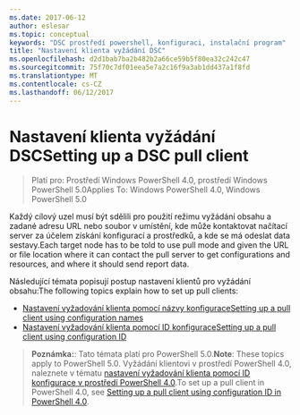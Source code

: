 ```yaml
---
ms.date: 2017-06-12
author: eslesar
ms.topic: conceptual
keywords: "DSC prostředí powershell, konfiguraci, instalační program"
title: "Nastavení klienta vyžádání DSC"
ms.openlocfilehash: d2d1bab7ba2b482b2a66ce59b5f80ea32c242c47
ms.sourcegitcommit: 75f70c7df01eea5e7a2c16f9a3ab1dd437a1f8fd
ms.translationtype: MT
ms.contentlocale: cs-CZ
ms.lasthandoff: 06/12/2017
---
```

# <a name="setting-up-a-dsc-pull-client"></a><span data-ttu-id="f472a-103">Nastavení klienta vyžádání DSC</span><span class="sxs-lookup"><span data-stu-id="f472a-103">Setting up a DSC pull client</span></span>

> <span data-ttu-id="f472a-104">Platí pro: Prostředí Windows PowerShell 4.0, prostředí Windows PowerShell 5.0</span><span class="sxs-lookup"><span data-stu-id="f472a-104">Applies To: Windows PowerShell 4.0, Windows PowerShell 5.0</span></span>

<span data-ttu-id="f472a-105">Každý cílový uzel musí být sdělili pro použití režimu vyžádání obsahu a zadané adresu URL nebo soubor v umístění, kde může kontaktovat načítací server za účelem získání konfigurací a prostředků, a kde se má odeslat data sestavy.</span><span class="sxs-lookup"><span data-stu-id="f472a-105">Each target node has to be told to use pull mode and given the URL or file location where it can contact the pull server to get configurations and resources, and where it should send report data.</span></span>


<span data-ttu-id="f472a-106">Následující témata popisují postup nastavení klientů pro vyžádání obsahu:</span><span class="sxs-lookup"><span data-stu-id="f472a-106">The following topics explain how to set up pull clients:</span></span>

* [<span data-ttu-id="f472a-107">Nastavení vyžadování klienta pomocí názvy konfigurace</span><span class="sxs-lookup"><span data-stu-id="f472a-107">Setting up a pull client using configuration names</span></span>](pullClientConfigNames.md)
* [<span data-ttu-id="f472a-108">Nastavení vyžadování klienta pomocí ID konfigurace</span><span class="sxs-lookup"><span data-stu-id="f472a-108">Setting up a pull client using configuration ID</span></span>](pullClientConfigID.md)

> <span data-ttu-id="f472a-109">**Poznámka:**: Tato témata platí pro PowerShell 5.0.</span><span class="sxs-lookup"><span data-stu-id="f472a-109">**Note**: These topics apply to PowerShell 5.0.</span></span> <span data-ttu-id="f472a-110">Vyžádání klientovi v prostředí PowerShell 4.0, naleznete v tématu [nastavení vyžadování klienta pomocí ID konfigurace v prostředí PowerShell 4.0](pullClientConfigID4.md).</span><span class="sxs-lookup"><span data-stu-id="f472a-110">To set up a pull client in PowerShell 4.0, see [Setting up a pull client using configuration ID in PowerShell 4.0](pullClientConfigID4.md).</span></span>

